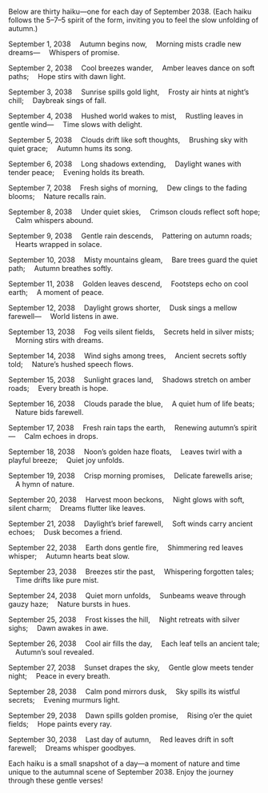 Below are thirty haiku—one for each day of September 2038. (Each haiku follows the 5–7–5 spirit of the form, inviting you to feel the slow unfolding of autumn.) 

September 1, 2038
 Autumn begins now,
 Morning mists cradle new dreams—
 Whispers of promise.

September 2, 2038
 Cool breezes wander,
 Amber leaves dance on soft paths;
 Hope stirs with dawn light.

September 3, 2038
 Sunrise spills gold light,
 Frosty air hints at night’s chill;
 Daybreak sings of fall.

September 4, 2038
 Hushed world wakes to mist,
 Rustling leaves in gentle wind—
 Time slows with delight.

September 5, 2038
 Clouds drift like soft thoughts,
 Brushing sky with quiet grace;
 Autumn hums its song.

September 6, 2038
 Long shadows extending,
 Daylight wanes with tender peace;
 Evening holds its breath.

September 7, 2038
 Fresh sighs of morning,
 Dew clings to the fading blooms;
 Nature recalls rain.

September 8, 2038
 Under quiet skies,
 Crimson clouds reflect soft hope;
 Calm whispers abound.

September 9, 2038
 Gentle rain descends,
 Pattering on autumn roads;
 Hearts wrapped in solace.

September 10, 2038
 Misty mountains gleam,
 Bare trees guard the quiet path;
 Autumn breathes softly.

September 11, 2038
 Golden leaves descend,
 Footsteps echo on cool earth;
 A moment of peace.

September 12, 2038
 Daylight grows shorter,
 Dusk sings a mellow farewell—
 World listens in awe.

September 13, 2038
 Fog veils silent fields,
 Secrets held in silver mists;
 Morning stirs with dreams.

September 14, 2038
 Wind sighs among trees,
 Ancient secrets softly told;
 Nature’s hushed speech flows.

September 15, 2038
 Sunlight graces land,
 Shadows stretch on amber roads;
 Every breath is hope.

September 16, 2038
 Clouds parade the blue,
 A quiet hum of life beats;
 Nature bids farewell.

September 17, 2038
 Fresh rain taps the earth,
 Renewing autumn’s spirit—
 Calm echoes in drops.

September 18, 2038
 Noon’s golden haze floats,
 Leaves twirl with a playful breeze;
 Quiet joy unfolds.

September 19, 2038
 Crisp morning promises,
 Delicate farewells arise;
 A hymn of nature.

September 20, 2038
 Harvest moon beckons,
 Night glows with soft, silent charm;
 Dreams flutter like leaves.

September 21, 2038
 Daylight’s brief farewell,
 Soft winds carry ancient echoes;
 Dusk becomes a friend.

September 22, 2038
 Earth dons gentle fire,
 Shimmering red leaves whisper;
 Autumn hearts beat slow.

September 23, 2038
 Breezes stir the past,
 Whispering forgotten tales;
 Time drifts like pure mist.

September 24, 2038
 Quiet morn unfolds,
 Sunbeams weave through gauzy haze;
 Nature bursts in hues.

September 25, 2038
 Frost kisses the hill,
 Night retreats with silver sighs;
 Dawn awakes in awe.

September 26, 2038
 Cool air fills the day,
 Each leaf tells an ancient tale;
 Autumn’s soul revealed.

September 27, 2038
 Sunset drapes the sky,
 Gentle glow meets tender night;
 Peace in every breath.

September 28, 2038
 Calm pond mirrors dusk,
 Sky spills its wistful secrets;
 Evening murmurs light.

September 29, 2038
 Dawn spills golden promise,
 Rising o’er the quiet fields;
 Hope paints every ray.

September 30, 2038
 Last day of autumn,
 Red leaves drift in soft farewell;
 Dreams whisper goodbyes.

Each haiku is a small snapshot of a day—a moment of nature and time unique to the autumnal scene of September 2038. Enjoy the journey through these gentle verses!
